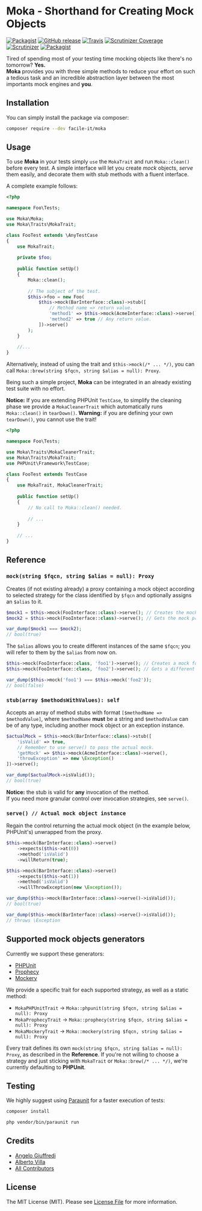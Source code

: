 # Moka - Shorthand for Creating Mock Objects

[![Packagist](https://img.shields.io/packagist/l/facile-it/moka.svg)](/LICENSE)
[![GitHub release](https://img.shields.io/github/release/facile-it/moka.svg)](https://packagist.org/packages/facile-it/moka)
[![Travis](https://img.shields.io/travis/facile-it/moka/master.svg)](https://travis-ci.org/facile-it/moka/branches)
[![Scrutinizer Coverage](https://img.shields.io/scrutinizer/coverage/g/facile-it/moka.svg)](https://scrutinizer-ci.com/g/facile-it/moka/?branch=master)
[![Scrutinizer](https://img.shields.io/scrutinizer/g/facile-it/moka.svg)](https://scrutinizer-ci.com/g/facile-it/moka/?branch=master)
[![Packagist](https://img.shields.io/packagist/dt/facile-it/moka.svg)](https://packagist.org/packages/facile-it/moka)

Tired of spending most of your testing time mocking objects like there's no tomorrow? **Yes.**  
**Moka** provides you with three simple methods to reduce your effort on such a tedious task and an incredible abstraction layer between the most importants mock engines and **you**.

## Installation

You can simply install the package via composer:

```bash
composer require --dev facile-it/moka
```

## Usage

To use **Moka** in your tests simply `use` the `MokaTrait` and run `Moka::clean()` before every test. A simple interface will let you create *mock* objects, *serve* them easily, and decorate them with *stub* methods with a fluent interface.

A complete example follows:

```php
<?php

namespace Foo\Tests;

use Moka\Moka;
use Moka\Traits\MokaTrait;

class FooTest extends \AnyTestCase
{
    use MokaTrait;
    
    private $foo;
    
    public function setUp()
    {
        Moka::clean();
        
        // The subject of the test.
        $this->foo = new Foo(
            $this->mock(BarInterface::class)->stub([
                // Method name => return value.
                'method1' => $this->mock(AcmeInterface::class)->serve(),
                'method2' => true // Any return value.
            ])->serve()
        );
    }
    
    //...
}
```

Alternatively, instead of using the trait and `$this->mock(/* ... */)`, you can call `Moka::brew(string $fqcn, string $alias = null): Proxy`.

Being such a simple project, **Moka** can be integrated in an already existing test suite with no effort.

**Notice:** If you are extending PHPUnit `TestCase`, to simplify the cleaning phase we provide a `MokaCleanerTrait` which automatically runs `Moka::clean()` in `tearDown()`.
**Warning:** if you are defining your own `tearDown()`, you cannot use the trait!

```php
<?php

namespace Foo\Tests;

use Moka\Traits\MokaCleanerTrait;
use Moka\Traits\MokaTrait;
use PHPUnit\Framework\TestCase;

class FooTest extends TestCase
{
    use MokaTrait, MokaCleanerTrait;
    
    public function setUp()
    {
        // No call to Moka::clean() needed.
        
        // ...
    }
    
    // ...
}
```

## Reference

### `mock(string $fqcn, string $alias = null): Proxy`

Creates (if not existing already) a proxy containing a mock object according to selected strategy for the class identified by `$fqcn` and optionally assigns an `$alias` to it.

```php
$mock1 = $this->mock(FooInterface::class)->serve(); // Creates the mock for FooInterface.
$mock2 = $this->mock(FooInterface::class)->serve(); // Gets the mock previously created.

var_dump($mock1 === $mock2);
// bool(true)
```

The `$alias` allows you to create different instances of the same `$fqcn`; you will refer to them by the `$alias` from now on.

```php
$this->mock(FooInterface::class, 'foo1')->serve(); // Creates a mock for FooInterface.
$this->mock(FooInterface::class, 'foo2')->serve(); // Gets a different mock.

var_dump($this->mock('foo1') === $this->mock('foo2'));
// bool(false)
```

### `stub(array $methodsWithValues): self`

Accepts an array of method stubs with format `[$methodName => $methodValue]`, where `$methodName` **must** be a string and `$methodValue` can be of any type, including another mock object or an exception instance.

```php
$actualMock = $this->mock(BarInterface::class)->stub([
    'isValid' => true,
    // Remember to use serve() to pass the actual mock.
    'getMock' => $this->mock(AcmeInterface::class)->serve(),
    'throwException' => new \Exception()
])->serve();

var_dump($actualMock->isValid());
// bool(true)
```

**Notice:** the stub is valid for **any** invocation of the method.  
If you need more granular control over invocation strategies, see `serve()`.

### `serve() // Actual mock object instance`

Regain the control returning the actual mock object (in the example below, PHPUnit's) unwrapped from the proxy.

```php
$this->mock(BarInterface::class)->serve()
    ->expects($this->at(0))
    ->method('isValid')
    ->willReturn(true);

$this->mock(BarInterface::class)->serve()
    ->expects($this->at(1))
    ->method('isValid')
    ->willThrowException(new \Exception());

var_dump($this->mock(BarInterface::class)->serve()->isValid());
// bool(true)

var_dump($this->mock(BarInterface::class)->serve()->isValid());
// throws \Exception
```

## Supported mock objects generators

Currently we support these generators:

- [PHPUnit](https://phpunit.de/manual/current/en/test-doubles.html)
- [Prophecy](https://github.com/phpspec/prophecy)
- [Mockery](http://docs.mockery.io/en/latest/)

We provide a specific trait for each supported strategy, as well as a static method:

- `MokaPHPUnitTrait` -> `Moka::phpunit(string $fqcn, string $alias = null): Proxy`
- `MokaProphecyTrait` -> `Moka::prophecy(string $fqcn, string $alias = null): Proxy`
- `MokaMockeryTrait` -> `Moka::mockery(string $fqcn, string $alias = null): Proxy`

Every trait defines its own `mock(string $fqcn, string $alias = null): Proxy`, as described in the **Reference**. If you're not willing to choose a strategy and just sticking with `MokaTrait` or `Moka::brew(/* ... */)`, we're currently defaulting to **PHPUnit**.
<!---
## Changelog

Please see [CHANGELOG](/CHANGELOG.md) for more information what has changed recently.
-->
## Testing

We highly suggest using [Paraunit](https://github.com/facile-it/paraunit) for a faster execution of tests:

```bash
composer install

php vendor/bin/paraunit run
```
<!---
## Contributing

Please see [CONTRIBUTING](/CONTRIBUTING.md) for details.
-->
## Credits

- [Angelo Giuffredi](https://github.com/giuffre)
- [Alberto Villa](https://github.com/xzhavilla)
- [All Contributors](../../contributors)

## License

The MIT License (MIT). Please see [License File](/LICENSE) for more information.
